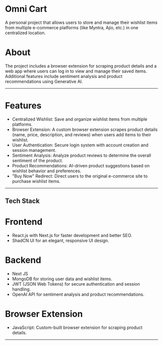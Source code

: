 # Omni Cart
A personal project that allows users to store and manage their wishlist items from multiple e-commerce platforms (like Myntra, Ajio, etc.) in one centralized location. 

# About 
 The project includes a browser extension for scraping product details and a web app where users can log in to view and manage their saved items. Additional features include sentiment analysis and product recommendations using Generative AI.

---
# Features

- Centralized Wishlist: Save and organize wishlist items from multiple platforms.
- Browser Extension: A custom browser extension scrapes product details (name, price, description, and reviews) when users add items to their wishlist.
- User Authentication: Secure login system with account creation and session management.
- Sentiment Analysis: Analyze product reviews to determine the overall sentiment of the product.
- Product Recommendations: AI-driven product suggestions based on wishlist behavior and preferences.
- "Buy Now" Redirect: Direct users to the original e-commerce site to purchase wishlist items.

---

## Tech Stack

# Frontend

- React.js with Next.js for faster development and better SEO.
- ShadCN UI for an elegant, responsive UI design.

# Backend

- Next JS
- MongoDB for storing user data and wishlist items.
- JWT (JSON Web Tokens) for secure authentication and session handling.
- OpenAI API for sentiment analysis and product recommendations.

# Browser Extension

- JavaScript: Custom-built browser extension for scraping product details.

---

